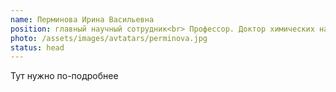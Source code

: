 ```yaml
---
name: Перминова Ирина Васильевна
position: главный научный сотрудник<br> Профессор. Доктор химических наук
photo: /assets/images/avtatars/perminova.jpg
status: head
---
```


Тут нужно по-подробнее